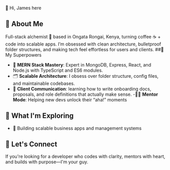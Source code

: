 
👋 Hi, James here
## 🚀 About Me

Full-stack alchemist 🧪 based in Ongata Rongai, Kenya, turning coffee ☕ + code into scalable apps. I’m obsessed with clean architecture, bulletproof folder structures, and making tech feel effortless for users and clients.
##🧠 My Superpowers

- 🔧 **MERN Stack Mastery**: Expert in MongoDB, Express, React, and Node.js with TypeScript and ES6 modules.
- 🗂️ **Scalable Architecture**: I obsess over folder structure, config files, and maintainable codebases.
- 💬 **Client Communication**: learning how to write onboarding docs, proposals, and role definitions that actually make sense.
-🧑‍🏫  **Mentor Mode**: Helping new devs unlock their “aha!” moments

## 🌱 What I'm Exploring

- 🧩 Building scalable business apps and management systems 

## 🤝 Let's Connect

If you're looking for a developer who codes with clarity, mentors with heart, and builds with purpose—I'm your guy.

